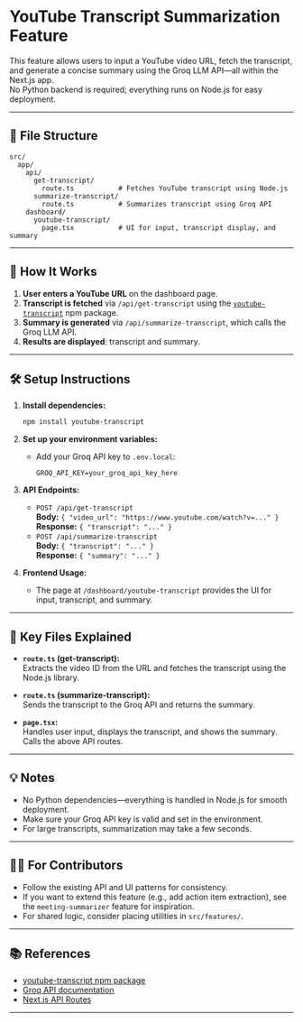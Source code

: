 # YouTube Transcript Summarization Feature

This feature allows users to input a YouTube video URL, fetch the transcript, and generate a concise summary using the Groq LLM API—all within the Next.js app.  
No Python backend is required; everything runs on Node.js for easy deployment.

---

## 📁 File Structure

```
src/
  app/
    api/
      get-transcript/
        route.ts           # Fetches YouTube transcript using Node.js
      summarize-transcript/
        route.ts           # Summarizes transcript using Groq API
    dashboard/
      youtube-transcript/
        page.tsx           # UI for input, transcript display, and summary
```

---

## 🚀 How It Works

1. **User enters a YouTube URL** on the dashboard page.
2. **Transcript is fetched** via `/api/get-transcript` using the [`youtube-transcript`](https://www.npmjs.com/package/youtube-transcript) npm package.
3. **Summary is generated** via `/api/summarize-transcript`, which calls the Groq LLM API.
4. **Results are displayed**: transcript and summary.

---

## 🛠️ Setup Instructions

1. **Install dependencies:**
   ```sh
   npm install youtube-transcript
   ```

2. **Set up your environment variables:**
   - Add your Groq API key to `.env.local`:
     ```
     GROQ_API_KEY=your_groq_api_key_here
     ```

3. **API Endpoints:**
   - `POST /api/get-transcript`  
     **Body:** `{ "video_url": "https://www.youtube.com/watch?v=..." }`  
     **Response:** `{ "transcript": "..." }`
   - `POST /api/summarize-transcript`  
     **Body:** `{ "transcript": "..." }`  
     **Response:** `{ "summary": "..." }`

4. **Frontend Usage:**
   - The page at `/dashboard/youtube-transcript` provides the UI for input, transcript, and summary.

---

## 📝 Key Files Explained

- **`route.ts` (get-transcript):**  
  Extracts the video ID from the URL and fetches the transcript using the Node.js library.

- **`route.ts` (summarize-transcript):**  
  Sends the transcript to the Groq API and returns the summary.

- **`page.tsx`:**  
  Handles user input, displays the transcript, and shows the summary. Calls the above API routes.

---

## 💡 Notes

- No Python dependencies—everything is handled in Node.js for smooth deployment.
- Make sure your Groq API key is valid and set in the environment.
- For large transcripts, summarization may take a few seconds.

---

## 🧑‍💻 For Contributors

- Follow the existing API and UI patterns for consistency.
- If you want to extend this feature (e.g., add action item extraction), see the `meeting-summarizer` feature for inspiration.
- For shared logic, consider placing utilities in `src/features/`.

---

## 📚 References

- [youtube-transcript npm package](https://www.npmjs.com/package/youtube-transcript)
- [Groq API documentation](https://console.groq.com/docs)
- [Next.js API Routes](https://nextjs.org/docs/app/building-your-application/routing/api-routes)

---